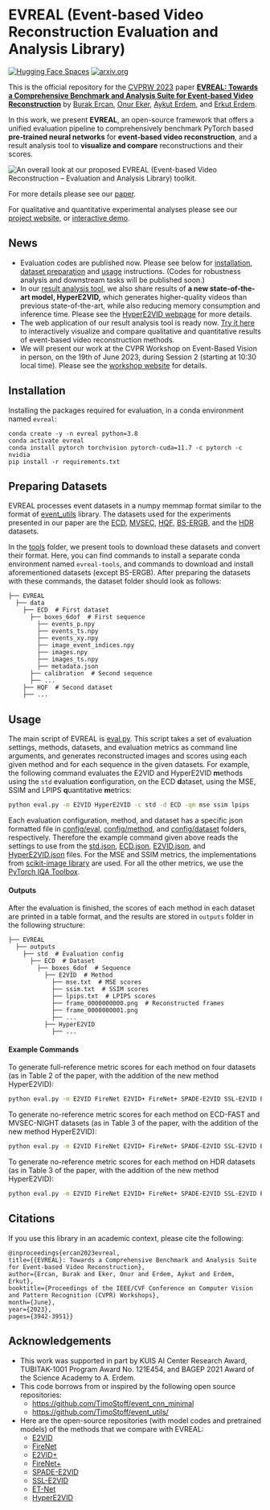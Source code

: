 # EVREAL (Event-based Video Reconstruction Evaluation and Analysis Library)

[![Hugging Face Spaces](https://img.shields.io/badge/%F0%9F%A4%97%20Hugging%20Face-Spaces-blue)](https://ercanburak-evreal.hf.space/)
[![arxiv.org](http://img.shields.io/badge/cs.CV-arXiv%3A2305.00434-B31B1B.svg)](https://arxiv.org/abs/2305.00434/)

This is the official repository for the [CVPRW 2023](https://tub-rip.github.io/eventvision2023/) paper **[EVREAL: Towards a Comprehensive Benchmark and Analysis Suite for Event-based Video Reconstruction](https://arxiv.org/abs/2305.00434)** by [Burak Ercan](https://ercanburak.github.io/), [Onur Eker](https://github.com/ekeronur/), [Aykut Erdem](https://aykuterdem.github.io/), and [Erkut Erdem](https://web.cs.hacettepe.edu.tr/~erkut/).

In this work, we present **EVREAL**, an open-source framework that offers a unified evaluation pipeline to comprehensively benchmark PyTorch based **pre-trained neural networks** for **event-based video reconstruction**, and a result analysis tool to **visualize and compare** reconstructions and their scores.

![An overall look at our proposed EVREAL (Event-based Video Reconstruction – Evaluation and Analysis Library) toolkit.](https://ercanburak.github.io/projects/evreal/diagram.png "An overall look at our proposed EVREAL (Event-based Video Reconstruction – Evaluation and Analysis Library) toolkit.")


For more details please see our [paper](https://arxiv.org/abs/2305.00434). 

For qualitative and quantitative experimental analyses please see our [project website](https://ercanburak.github.io/evreal.html), or [interactive demo](https://ercanburak-evreal.hf.space/).

## News
- Evaluation codes are published now. Please see below for [installation](#installation), [dataset preparation](#preparing-datasets) and [usage](#usage) instructions. (Codes for robustness analysis and downstream tasks will be published soon.)
- In our [result analysis tool](https://ercanburak-evreal.hf.space/), we also share results of **a new state-of-the-art model, HyperE2VID,** which generates higher-quality videos than previous state-of-the-art, while also reducing memory consumption and inference time. Please see the [HyperE2VID webpage](https://ercanburak.github.io/HyperE2VID.html) for more details.
- The web application of our result analysis tool is ready now. [Try it here](https://ercanburak-evreal.hf.space/) to interactively visualize and compare qualitative and quantitative results of event-based video reconstruction methods.
- We will present our work at the CVPR Workshop on Event-Based Vision in person, on the 19th of June 2023, during Session 2 (starting at 10:30 local time). Please see the [workshop website](https://tub-rip.github.io/eventvision2023/) for details.

## Installation

Installing the packages required for evaluation, in a conda environment named `evreal`:
```
conda create -y -n evreal python=3.8
conda activate evreal
conda install pytorch torchvision pytorch-cuda=11.7 -c pytorch -c nvidia
pip install -r requirements.txt
```

## Preparing Datasets

EVREAL processes event datasets in a numpy memmap format similar to the format of [event_utils](https://github.com/TimoStoff/event_utils/) library. The datasets used for the experiments presented in our paper are the [ECD](https://rpg.ifi.uzh.ch/davis_data.html), [MVSEC](https://daniilidis-group.github.io/mvsec/), [HQF](https://timostoff.github.io/20ecnn), [BS-ERGB](https://github.com/uzh-rpg/timelens-pp/), and the [HDR](https://rpg.ifi.uzh.ch/E2VID.html) datasets.

In the [tools](tools) folder, we present tools to download these datasets and convert their format. Here, you can find commands to install a separate conda environment named `evreal-tools`, and commands to download and install aforementioned datasets (except BS-ERGB). After preparing the datasets with these commands, the dataset folder should look as follows:

```
├── EVREAL
  ├── data
    ├── ECD  # First dataset
      ├── boxes_6dof  # First sequence
        ├── events_p.npy
        ├── events_ts.npy
        ├── events_xy.npy
        ├── image_event_indices.npy
        ├── images.npy
        ├── images_ts.npy
        ├── metadata.json
      ├── calibration  # Second sequence
      ├── ...
    ├── HQF  # Second dataset
    ├── ...
```

## Usage

The main script of EVREAL is [eval.py](eval.py). This script takes a set of evaluation settings, methods, datasets, and evaluation metrics as command line arguments, and generates reconstructed images and scores using each given method and for each sequence in the given datasets. For example, the following command evaluates the E2VID and HyperE2VID **m**ethods using the `std` evaluation **c**onfiguration, on the ECD **d**ataset, using the MSE, SSIM and LPIPS **q**uantitative **m**etrics:

```bash
python eval.py -m E2VID HyperE2VID -c std -d ECD -qm mse ssim lpips
```

Each evaluation configuration, method, and dataset has a specific json formatted file in [config/eval](config/eval), [config/method](config/method), and [config/dataset](config/dataset) folders, respectively. Therefore the example command given above reads the settings to use from the [std.json](config/eval/std.json), [ECD.json](config/dataset/ECD.json), [E2VID.json](config/method/E2VID.json), and [HyperE2VID.json](config/method/HyperE2VID.json) files. For the MSE and SSIM metrics, the implementations from [scikit-image library](https://scikit-image.org/docs/stable/api/skimage.metrics.html) are used. For all the other metrics, we use the [PyTorch IQA Toolbox](https://github.com/chaofengc/IQA-PyTorch/).

#### Outputs

After the evaluation is finished, the scores of each method in each dataset are printed in a table format, and the results are stored in `outputs` folder in the following structure:
```
├── EVREAL
  ├── outputs
    ├── std  # Evaluation config
      ├── ECD  # Dataset
        ├── boxes_6dof  # Sequence 
          ├── E2VID  # Method
            ├── mse.txt  # MSE scores
            ├── ssim.txt  # SSIM scores
            ├── lpips.txt  # LPIPS scores
            ├── frame_0000000000.png  # Reconstructed frames 
            ├── frame_0000000001.png
            ├── ...
          ├── HyperE2VID
            ├── ...
```

#### Example Commands

To generate full-reference metric scores for each method on four datasets (as in Table 2 of the paper, with the addition of the new method HyperE2VID):

```bash
python eval.py -m E2VID FireNet E2VID+ FireNet+ SPADE-E2VID SSL-E2VID ET-Net HyperE2VID -c std -d ECD MVSEC HQF BS_ERGB_handheld -qm mse ssim lpips
```

To generate no-reference metric scores for each method on ECD-FAST and MVSEC-NIGHT datasets (as in Table 3 of the paper, with the addition of the new method HyperE2VID):
```bash
python eval.py -m E2VID FireNet E2VID+ FireNet+ SPADE-E2VID SSL-E2VID ET-Net HyperE2VID -c std -d ECD_fast MVSEC_night -qm brisque niqe maniqa
```

To generate no-reference metric scores for each method on HDR datasets (as in Table 3 of the paper, with the addition of the new method HyperE2VID):
```bash
python eval.py -m E2VID FireNet E2VID+ FireNet+ SPADE-E2VID SSL-E2VID ET-Net HyperE2VID -c t40ms -d TPAMI20_HDR -qm brisque niqe maniqa
```

## Citations

If you use this library in an academic context, please cite the following:

```
@inproceedings{ercan2023evreal,
title={{EVREAL}: Towards a Comprehensive Benchmark and Analysis Suite for Event-based Video Reconstruction},
author={Ercan, Burak and Eker, Onur and Erdem, Aykut and Erdem, Erkut},
booktitle={Proceedings of the IEEE/CVF Conference on Computer Vision and Pattern Recognition (CVPR) Workshops},
month={June},
year={2023},
pages={3942-3951}}
```

## Acknowledgements

- This work was supported in part by KUIS AI Center Research Award, TUBITAK-1001 Program Award No. 121E454, and BAGEP 2021 Award of the Science Academy to A. Erdem.
- This code borrows from or inspired by the following open source repositories:
  - https://github.com/TimoStoff/event_cnn_minimal
  - https://github.com/TimoStoff/event_utils/
- Here are the open-source repositories (with model codes and pretrained models) of the methods that we compare with EVREAL:
  - [E2VID](https://github.com/uzh-rpg/rpg_e2vid)
  - [FireNet](https://github.com/cedric-scheerlinck/rpg_e2vid/tree/cedric/firenet)
  - [E2VID+](https://github.com/TimoStoff/event_cnn_minimal)
  - [FireNet+](https://github.com/TimoStoff/event_cnn_minimal)
  - [SPADE-E2VID](https://github.com/RodrigoGantier/SPADE_E2VID)
  - [SSL-E2VID](https://github.com/tudelft/ssl_e2vid)
  - [ET-Net](https://github.com/WarranWeng/ET-Net)
  - [HyperE2VID](https://github.com/ercanburak/HyperE2VID)
